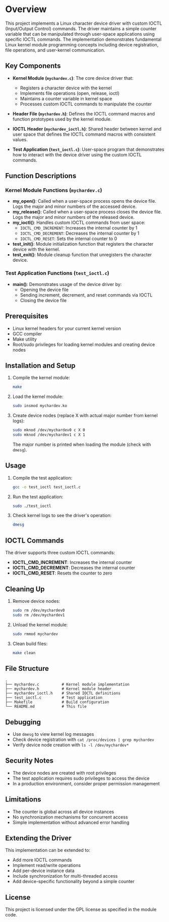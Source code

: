 # Overview

This project implements a Linux character device driver with custom IOCTL (Input/Output Control) commands. The driver maintains a simple counter variable that can be manipulated through user-space applications using specific IOCTL commands. The implementation demonstrates fundamental Linux kernel module programming concepts including device registration, file operations, and user-kernel communication.

## Key Components

- **Kernel Module (`mychardev.c`)**: The core device driver that:
  - Registers a character device with the kernel
  - Implements file operations (open, release, ioctl)
  - Maintains a counter variable in kernel space
  - Processes custom IOCTL commands to manipulate the counter

- **Header File (`mychardev.h`)**: Defines the IOCTL command macros and function prototypes used by the kernel module.

- **IOCTL Header (`mychardev_ioctl.h`)**: Shared header between kernel and user space that defines the IOCTL command macros with consistent values.

- **Test Application (`test_ioctl.c`)**: User-space program that demonstrates how to interact with the device driver using the custom IOCTL commands.

## Function Descriptions

### Kernel Module Functions (`mychardev.c`)

- **my_open()**: Called when a user-space process opens the device file. Logs the major and minor numbers of the accessed device.
- **my_release()**: Called when a user-space process closes the device file. Logs the major and minor numbers of the released device.
- **my_ioctl()**: Handles custom IOCTL commands from user space:
  - `IOCTL_CMD_INCREMENT`: Increases the internal counter by 1
  - `IOCTL_CMD_DECREMENT`: Decreases the internal counter by 1
  - `IOCTL_CMD_RESET`: Sets the internal counter to 0
- **test_init()**: Module initialization function that registers the character device with the kernel.
- **test_exit()**: Module cleanup function that unregisters the character device.

### Test Application Functions (`test_ioctl.c`)

- **main()**: Demonstrates usage of the device driver by:
  - Opening the device file
  - Sending increment, decrement, and reset commands via IOCTL
  - Closing the device file

## Prerequisites

- Linux kernel headers for your current kernel version
- GCC compiler
- Make utility
- Root/sudo privileges for loading kernel modules and creating device nodes

## Installation and Setup

1. Compile the kernel module:
   ```bash
   make
   ```

2. Load the kernel module:
   ```bash
   sudo insmod mychardev.ko
   ```

3. Create device nodes (replace X with actual major number from kernel logs):
   ```bash
   sudo mknod /dev/mychardev0 c X 0
   sudo mknod /dev/mychardev1 c X 1
   ```
   The major number is printed when loading the module (check with `dmesg`).

## Usage

1. Compile the test application:
   ```bash
   gcc -o test_ioctl test_ioctl.c
   ```

2. Run the test application:
   ```bash
   sudo ./test_ioctl
   ```

3. Check kernel logs to see the driver's operation:
   ```bash
   dmesg
   ```

## IOCTL Commands

The driver supports three custom IOCTL commands:

- **IOCTL_CMD_INCREMENT**: Increases the internal counter
- **IOCTL_CMD_DECREMENT**: Decreases the internal counter
- **IOCTL_CMD_RESET**: Resets the counter to zero

## Cleaning Up

1. Remove device nodes:
   ```bash
   sudo rm /dev/mychardev0
   sudo rm /dev/mychardev1
   ```

2. Unload the kernel module:
   ```bash
   sudo rmmod mychardev
   ```

3. Clean build files:
   ```bash
   make clean
   ```

## File Structure

```
.
├── mychardev.c          # Kernel module implementation
├── mychardev.h          # Kernel module header
├── mychardev_ioctl.h    # Shared IOCTL definitions
├── test_ioctl.c         # Test application
├── Makefile             # Build configuration
└── README.md            # This file
```

## Debugging

- Use `dmesg` to view kernel log messages
- Check device registration with `cat /proc/devices | grep mychardev`
- Verify device node creation with `ls -l /dev/mychardev*`

## Security Notes

- The device nodes are created with root privileges
- The test application requires sudo privileges to access the device
- In a production environment, consider proper permission management

## Limitations

- The counter is global across all device instances
- No synchronization mechanisms for concurrent access
- Simple implementation without advanced error handling

## Extending the Driver

This implementation can be extended to:

- Add more IOCTL commands
- Implement read/write operations
- Add per-device instance data
- Include synchronization for multi-threaded access
- Add device-specific functionality beyond a simple counter

## License

This project is licensed under the GPL license as specified in the module code.
